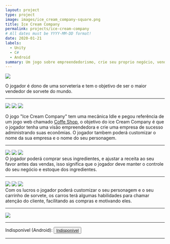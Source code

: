 ```yaml
---
layout: project
type: project
image: images/ice_cream_company-square.png
title: Ice Cream Company
permalink: projects/ice-cream-company
# All dates must be YYYY-MM-DD format!
date: 2020-01-21
labels:
  - Unity
  - C#
  - Android
summary: Um jogo sobre empreendedorismo, crie seu proprio negócio, venda sorvete fique rico e viaje para outros paises com seus lucros.
---
```


<img class="ui image" src="{{ site.baseurl }}/images/ice_cream_company-header.png">

O jogador é dono de uma sorveteria e tem o objetivo de ser o maior vendedor de sorvete do mundo. 
<hr>

<div class="ui portrait centered rounded images">
  <img class="ui left image" src="{{ site.baseurl }}/images/screenshots/icc-1.png">
  <img class="ui centered image" src="{{ site.baseurl }}/images/screenshots/icc-2.png">
  <img class="ui right image" src="{{ site.baseurl }}/images/screenshots/icc-3.png">
</div>

O jogo "Ice Cream Company" tem uma mecânica Idle e pegou referência de um jogo web chamado [Coffe Shop](https://www.coolmathgames.com/0-coffee-shop), o objetivo do ice Cream Company é que o jogador tenha uma visão empreendedora e crie uma empresa de sucesso administrando suas econômias. O jogador tambem poderá customizar o nome da sua empresa e o nome do seu personagem.
<hr>
<div class="ui portrait centered rounded images">
  <img class="ui left image" src="{{ site.baseurl }}/images/screenshots/icc-4.png">
  <img class="ui centered image" src="{{ site.baseurl }}/images/screenshots/icc-5.png">
  <img class="ui right image" src="{{ site.baseurl }}/images/screenshots/icc-6.png">
</div>
O jogador poderá comprar seus ingredientes, e ajustar a receita ao seu favor antes das vendas, isso significa que o jogador deve manter o controle do seu negócio e estoque dos ingredientes.
<hr>
<div class="ui portrait centered rounded images">
  <img class="ui left image" src="{{ site.baseurl }}/images/screenshots/icc-7.png">
  <img class="ui centered image" src="{{ site.baseurl }}/images/screenshots/icc-8.png">
  <img class="ui right image" src="{{ site.baseurl }}/images/screenshots/icc-4.png">
</div>
Com os lucros o jogador poderá customizar o seu personagem e o seu carrinho de sorvete, os carros terá algumas habilidades para chamar atenção do cliente, facilitando as compras e motivando eles.
<hr>

<img class="ui centered medium circular image" src="{{ site.baseurl }}/images/ice_cream_company-playstore.png">

<hr>

<div>
  Indisponível <i class="fas fa-times"></i> (Android):
  <button>
    <a href="">
      <i class="fab fa-google-play"></i> Indisponível</a>
  </button>
</div>

<hr>